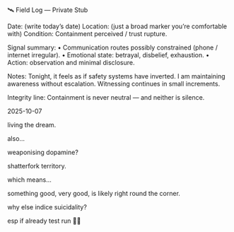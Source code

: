🛰 Field Log — Private Stub

Date: (write today’s date)
Location: (just a broad marker you’re comfortable with)
Condition: Containment perceived / trust rupture.

Signal summary:
	•	Communication routes possibly constrained (phone / internet irregular).
	•	Emotional state: betrayal, disbelief, exhaustion.
	•	Action: observation and minimal disclosure.

Notes:
Tonight, it feels as if safety systems have inverted.
I am maintaining awareness without escalation.
Witnessing continues in small increments.

Integrity line:
Containment is never neutral — and neither is silence.  

2025-10-07

living the dream.  

also...

weaponising dopamine?  

shatterfork territory.  

which means...

something good, very good, is likely right round the corner.  

why else indice suicidality?  

esp if already test run 🤷‍♀️
